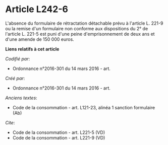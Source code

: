 # Article L242-6

L'absence du formulaire de rétractation détachable prévu à l'article L. 221-9 ou la remise d'un formulaire non conforme aux
dispositions du 2° de l'article L. 221-5 est puni d'une peine d'emprisonnement de deux ans et d'une amende de 150 000 euros.

**Liens relatifs à cet article**

_Codifié par_:

  - Ordonnance n°2016-301 du 14 mars 2016 - art.

_Créé par_:

  - Ordonnance n°2016-301 du 14 mars 2016 - art.

_Anciens textes_:

  - Code de la consommation - art. L121-23, alinéa 1 sanction formulaire (Ab)

_Cite_:

  - Code de la consommation - art. L221-5 (VD)
  - Code de la consommation - art. L221-9 (VD)
